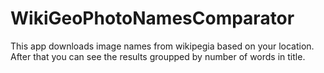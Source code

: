 # WikiGeoPhotoNamesComparator

This app downloads image names from wikipegia based on your location. After that you can see the results groupped by number of words in title.   
